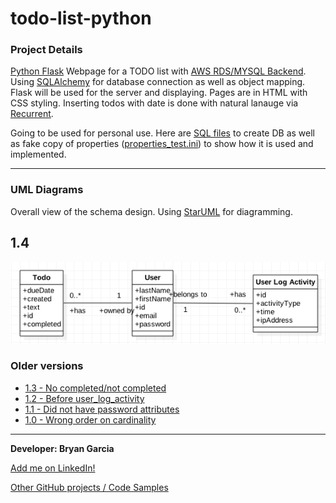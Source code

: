 # todo-list-python

### Project Details
[Python Flask](http://flask.pocoo.org) Webpage for a TODO list with [AWS RDS/MYSQL Backend](https://aws.amazon.com/rds/mysql/). Using [SQLAlchemy](http://flask-sqlalchemy.pocoo.org/) for database connection as well as object mapping. Flask will be used for the server and displaying. Pages are in HTML with CSS styling. Inserting todos with date is done with natural lanauge via [Recurrent](https://github.com/kvh/recurrent).

Going to be used for personal use. Here are [SQL files](https://github.com/bryangarcia831/todo-list-python/tree/master/Resources) to create DB as well as fake copy of properties ([properties_test.ini](https://raw.githubusercontent.com/bryangarcia831/todo-list-python/master/properties_test.ini)) to show how it is used and implemented.

***

### UML Diagrams
Overall view of the schema design. Using [StarUML](http://staruml.io) for diagramming.
## 1.4
![alt text](https://raw.githubusercontent.com/bryangarcia831/todo-list-python/master/images/TODO-UML-1.4.png "Version 1.4 UML")
### Older versions
* [1.3 - No completed/not completed](https://raw.githubusercontent.com/bryangarcia831/todo-list-python/master/images/TODO-UML-1.2.png) 
* [1.2 - Before user_log_activity](https://raw.githubusercontent.com/bryangarcia831/todo-list-python/master/images/TODO-UML-1.2.png) 
* [1.1 - Did not have password attributes](https://raw.githubusercontent.com/bryangarcia831/todo-list-python/master/images/TODO-UML-1.1.png) 
* [1.0 - Wrong order on cardinality](https://raw.githubusercontent.com/bryangarcia831/todo-list-python/master/images/TODO-UML-1.0.png) 

*** 

**Developer: Bryan Garcia**

[Add me on LinkedIn!](https://www.linkedin.com/in/bryangarcia831 "LinkedIn")

[Other GitHub projects / Code Samples](https://github.com/bryangarcia831)